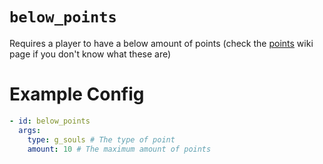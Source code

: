 # `below_points`

Requires a player to have a below amount of points (check the [points](https://plugins.auxilor.io/effects/points) wiki page if you don't know what these are)

# Example Config
```yaml
- id: below_points
  args:
    type: g_souls # The type of point
    amount: 10 # The maximum amount of points
```
